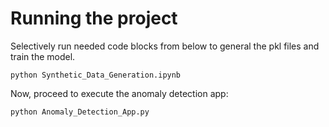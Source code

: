 # Running the project

Selectively run needed code blocks from below to general the pkl files and train the model.
```
python Synthetic_Data_Generation.ipynb
```

Now, proceed to execute the anomaly detection app:
```
python Anomaly_Detection_App.py
```
